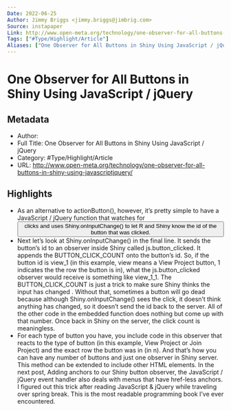 ```yaml
---
Date: 2022-06-25
Author: Jimmy Briggs <jimmy.briggs@jimbrig.com>
Source: instapaper
Link: http://www.open-meta.org/technology/one-observer-for-all-buttons-in-shiny-using-javascriptjquery/
Tags: ["#Type/Highlight/Article"]
Aliases: ["One Observer for All Buttons in Shiny Using JavaScript / jQuery", "One Observer for All Buttons in Shiny Using JavaScript / jQuery"]
---
```

# One Observer for All Buttons in Shiny Using JavaScript / jQuery

## Metadata
- Author: 
- Full Title: One Observer for All Buttons in Shiny Using JavaScript / jQuery
- Category: #Type/Highlight/Article
- URL: http://www.open-meta.org/technology/one-observer-for-all-buttons-in-shiny-using-javascriptjquery/

## Highlights
- As an alternative to actionButton(), however, it’s pretty simple to have a JavaScript / jQuery function that watches for <button> clicks and uses Shiny.onInputChange() to let R and Shiny know the id of the button that was clicked.
- Next let’s look at Shiny.onInputChange() in the final line. It sends the button’s id to an observer inside Shiny called js.button_clicked. It appends the BUTTON_CLICK_COUNT onto the button’s id. So, if the button id is view_1 (in this example, view means a View Project button, 1 indicates the the row the button is in), what the js.button_clicked observer would receive is something like view_1_1.
  The BUTTON_CLICK_COUNT is just a trick to make sure Shiny thinks the input has changed . Without that, sometimes a button will go dead because although Shiny.onInputChange() sees the click, it doesn’t think anything has changed, so it doesn’t send the id back to the server. All of the other code in the embedded function does nothing but come up with that number. Once back in Shiny on the server, the click count is meaningless.
- For each type of button you have, you include code in this observer that reacts to the type of button (in this example, View Project or Join Project) and the exact row the button was in (in n). And that’s how you can have any number of buttons and just one observer in Shiny server.
  This method can be extended to include other HTML elements. In the next post, Adding anchors to our Shiny button observer, the JavaScript / jQuery event handler also deals with menus that have href-less anchors.
  I figured out this trick after reading JavaScript & jQuery while traveling over spring break. This is the most readable programming book I’ve ever encountered.

